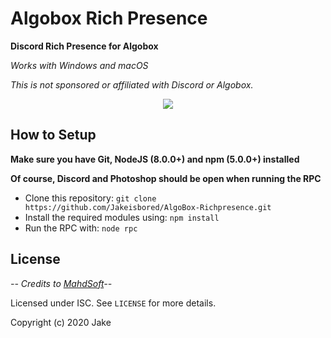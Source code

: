 Algobox Rich Presence
====================

**Discord Rich Presence for Algobox**

*Works with Windows and macOS*


*This is not sponsored or affiliated with Discord or Algobox.*

<p align="center">
  <a href="https://discord.gg/9fhkSZH">
    <img src="https://discordapp.com/api/guilds/504326398287020035/widget.png?style=shield">
  </a>
</p>



How to Setup
------------

   **Make sure you have Git, NodeJS (8.0.0+) and npm (5.0.0+) installed**
   
   
   **Of course, Discord and Photoshop should be open when running the RPC**
   
   - Clone this repository: `git clone https://github.com/Jakeisbored/AlgoBox-Richpresence.git`
   - Install the required modules using: `npm install`
   - Run the RPC with: `node rpc`


License
------

*-- Credits to [MahdSoft](https://discord.gg/9fhkSZH)--*

Licensed under ISC. See `LICENSE` for more details.

Copyright (c) 2020 Jake
